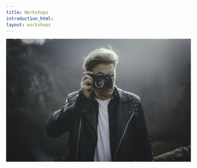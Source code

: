 ```yaml
---
title: Workshops
introduction_html:
layout: workshops
---
```


![](/uploads/versions/0h3a6324-1---x0-0-2048-1365-2048-1365x---.jpg)​​​​​​